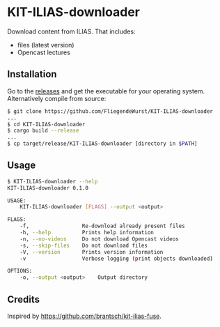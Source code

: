 # KIT-ILIAS-downloader

Download content from ILIAS. That includes:

* files (latest version)
* Opencast lectures

## Installation

Go to the [releases](releases) and get the executable for your operating system. Alternatively compile from source:
```sh
$ git clone https://github.com/FliegendeWurst/KIT-ILIAS-downloader
...
$ cd KIT-ILIAS-downloader
$ cargo build --release
...
$ cp target/release/KIT-ILIAS-downloader [directory in $PATH]
```

## Usage

```sh
$ KIT-ILIAS-downloader --help
KIT-ILIAS-downloader 0.1.0

USAGE:
    KIT-ILIAS-downloader [FLAGS] --output <output>

FLAGS:
    -f,                 Re-download already present files
    -h, --help          Prints help information
    -n, --no-videos     Do not download Opencast videos
    -s, --skip-files    Do not download files
    -V, --version       Prints version information
    -v                  Verbose logging (print objects downloaded)

OPTIONS:
    -o, --output <output>    Output directory
```

## Credits

Inspired by https://github.com/brantsch/kit-ilias-fuse.